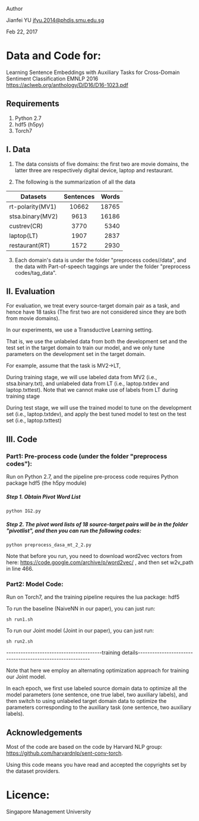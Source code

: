 Author

Jianfei YU
jfyu.2014@phdis.smu.edu.sg

Feb 22, 2017

# Data and Code for:

Learning Sentence Embeddings with Auxiliary Tasks for Cross-Domain Sentiment Classification
EMNLP 2016
https://aclweb.org/anthology/D/D16/D16-1023.pdf

## Requirements

1. Python 2.7
2. hdf5 (h5py)
3. Torch7

## I. Data

1. The data consists of five domains: the first two are movie domains, the latter three are respectively digital device, laptop and restaurant.

2. The following is the summarization of all the data

| Datasets        | Sentences | Words |
| -------------   |:---------:| -----:|
| rt-polarity(MV1)|10662      |  18765|
| stsa.binary(MV2)| 9613      |  16186|  
| custrev(CR)     | 3770      |   5340|
| laptop(LT)      | 1907      |   2837|   
| restaurant(RT)  | 1572      |   2930|


       
3. Each domain's data is under the folder "preprocess codes//data", and the data with Part-of-speech taggings are under the folder "preprocess codes/tag_data".



## II. Evaluation 

   For evaluation, we treat every source-target domain pair as a task, and hence have 18 tasks (The first two are not considered since they are both from movie domains).
   
   In our experiments, we use a Transductive Learning setting.
   
   That is, we use the unlabeled data from both the development set and the test set in the target domain to train our model, and we only tune parameters on the development set in the target domain.
   
   For example, assume that the task is MV2->LT,
   
   During training stage, we will use labeled data from MV2 (i.e., stsa.binary.txt), and unlabeled data from LT (i.e., laptop.txtdev and laptop.txttest). Note that we cannot make use of labels from LT during training stage
   
   During test stage, we will use the trained model to tune on the development set (i.e., laptop.txtdev), and apply the best tuned model to test on the test set (i.e., laptop.txttest) 
 


 
## III. Code

### Part1: Pre-process code (under the folder "preprocess codes"): 

Run on Python 2.7, and the pipeline pre-process code requires Python package hdf5 (the h5py module)

##### Step 1. Obtain Pivot Word List

```
python IG2.py
```

##### Step 2. The pivot word lists of 18 source-target pairs will be in the folder "pivotlist", and then you can run the following codes:

```
python preprocess_dasa_mt_2_2.py
```

Note that before you run, you need to download word2vec vectors from here: https://code.google.com/archive/p/word2vec/  , and then set w2v_path in line 466.

### Part2: Model Code:

Run on Torch7, and the training pipeline requires the lua package: hdf5

To run the baseline (NaiveNN in our paper), you can just run:

```
sh run1.sh
```

To run our Joint model (Joint in our paper), you can just run:

```
sh run2.sh
```

----------------------------------------training details----------------------------------------------------------

Note that here we employ an alternating optimization approach for training our Joint model.

In each epoch, we first use labeled source domain data to optimize all the model parameters (one sentence, one true label, two auxiliary labels), and then switch to using unlabeled target domain data to optimize the parameters corresponding to the auxiliary task (one sentence, two auxiliary labels).


## Acknowledgements

Most of the code are based on the code by Harvard NLP group: https://github.com/harvardnlp/sent-conv-torch.

Using this code means you have read and accepted the copyrights set by the dataset providers.

# Licence:

Singapore Management University
